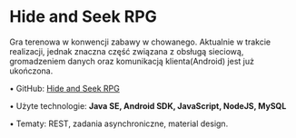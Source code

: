 <h1>Hide and Seek RPG</h1>

Gra terenowa w konwencji zabawy w chowanego. Aktualnie w trakcie realizacji, jednak
znaczna część związana z obsługą sieciową, gromadzeniem danych oraz komunikacją
klienta(Android) jest już ukończona.

• GitHub: <a href="http://github.com/trzye/HaS-RPG">Hide and Seek RPG</a>

• Użyte technologie: <b>Java SE, Android SDK, JavaScript, NodeJS, MySQL</b>

• Tematy: REST, zadania asynchroniczne, material design.

